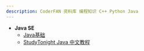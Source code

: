 ```yaml
---
description: CoderFAN 资料库 编程知识 C++ Python Java
---
```


* **Java SE**
    *   [Java基础](/coding/Java/java_base/README.md)
    *   [StudyTonight Java 中文教程](/coding/Java/java/README.md)
